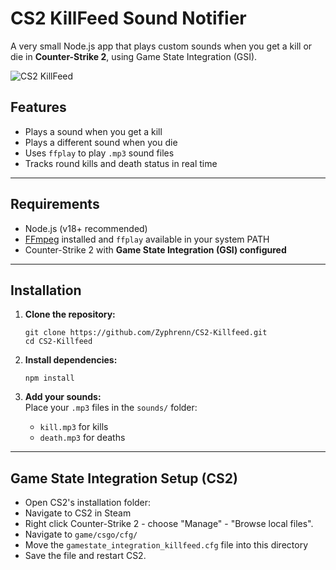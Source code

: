 # CS2 KillFeed Sound Notifier

A very small Node.js app that plays custom sounds when you get a kill or die in **Counter-Strike 2**, using Game State Integration (GSI).

![CS2 KillFeed](https://img.shields.io/badge/CS2-Kill/Death_Sound_Notifier-blue)

## Features

- Plays a sound when you get a kill  
- Plays a different sound when you die  
- Uses `ffplay` to play `.mp3` sound files  
- Tracks round kills and death status in real time  

---

## Requirements

- Node.js (v18+ recommended)  
- [FFmpeg](https://ffmpeg.org) installed and `ffplay` available in your system PATH  
- Counter-Strike 2 with **Game State Integration (GSI) configured**  

---

## Installation

1. **Clone the repository:**  
   ```
   git clone https://github.com/Zyphrenn/CS2-Killfeed.git
   cd CS2-Killfeed
   ```

2. **Install dependencies:**  
   ```
   npm install
   ```

3. **Add your sounds:**  
   Place your `.mp3` files in the `sounds/` folder:  
   - `kill.mp3` for kills  
   - `death.mp3` for deaths  

---

## Game State Integration Setup (CS2)
- Open CS2's installation folder:
- Navigate to CS2 in Steam
- Right click Counter-Strike 2 - choose "Manage" - "Browse local files".
- Navigate to `game/csgo/cfg/`
- Move the `gamestate_integration_killfeed.cfg` file into this directory
- Save the file and restart CS2.